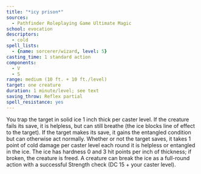```yaml
---
title: "*icy prison*"
sources:
  - Pathfinder Roleplaying Game Ultimate Magic
school: evocation
descriptors:
  - cold
spell_lists:
  - {name: sorcerer/wizard, level: 5}
casting_time: 1 standard action
components:
  - V
  - S
range: medium (10 ft. + 10 ft./level)
target: one creature
duration: 1 minute/level; see text
saving_throw: Reflex partial
spell_resistance: yes
---
```


You trap the target in solid ice 1 inch thick per caster level. If the creature fails its save, it is helpless, but can still breathe (the ice blocks line of effect to the target). If the target makes its save, it gains the entangled condition but can otherwise act normally. Whether or not the target saves, it takes 1 point of cold damage per caster level each round it is helpless or entangled in the ice. The ice has hardness 0 and 3 hit points per inch of thickness; if broken, the creature is freed. A creature can break the ice as a full-round action with a successful Strength check (DC 15 + your caster level).

